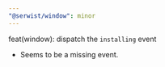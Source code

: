 ```yaml
---
"@serwist/window": minor
---
```


feat(window): dispatch the `installing` event

- Seems to be a missing event.

